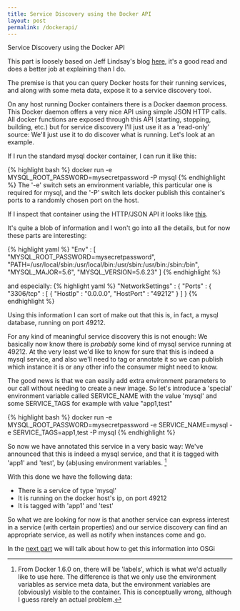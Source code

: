 ```yaml
---
title: Service Discovery using the Docker API
layout: post
permalink: /dockerapi/
---
```

Service Discovery using the Docker API

This part is loosely based on Jeff Lindsay's blog [here](http://progrium.com/blog/2014/09/10/automatic-docker-service-announcement-with-registrator/), it's a good read and does a better job at explaining than I do.

The premise is that you can query Docker hosts for their running services, and along with some meta data, expose it to a service discovery tool.

On any host running Docker containers there is a Docker daemon process. This Docker daemon offers a very nice API using simple JSON HTTP calls. All docker functions are exposed through this API (starting, stopping, building, etc.) but for service discovery I'll just use it as a 'read-only' source: We'll just use it to do discover what is running. Let's look at an example.

If I run the standard mysql docker container, I can run it like this:

{% highlight bash %}
docker run -e MYSQL_ROOT_PASSWORD=mysecretpassword -P mysql
{% endhighlight %}
The '-e' switch sets an environment variable, this particular one is required for mysql, and the '-P' switch lets docker publish this container's ports to a randomly chosen port on the host.

If I inspect that container using the HTTP/JSON API it looks like [this](/info_json/).

It's quite a blob of information and I won't go into all the details, but for now these parts are interesting:

{% highlight yaml %}
"Env" : [ "MYSQL_ROOT_PASSWORD=mysecretpassword",
   "PATH=/usr/local/sbin:/usr/local/bin:/usr/sbin:/usr/bin:/sbin:/bin",
   "MYSQL_MAJOR=5.6",
   "MYSQL_VERSION=5.6.23"
]
{% endhighlight %}

and especially:
{% highlight yaml %}
  "NetworkSettings" : {
    "Ports" : {
      "3306/tcp" : [ {
        "HostIp" : "0.0.0.0",
        "HostPort" : "49212"
      } ]
    }
{% endhighlight %}

Using this information I can sort of make out that this is, in fact, a mysql database, running on port 49212. 

For any kind of meaningful service discovery this is not enough: We basically now know there is *probably* some kind of mysql service running at 49212. At the very least we'd like to know for sure that this is indeed a mysql service, and also we'll need to tag or annotate it so we can publish which instance it is or any other info the consumer might need to know.

The good news is that we can easily add extra environment parameters to our call without needing to create a new image. So let's introduce a 'special' environment variable called SERVICE_NAME with the value 'mysql' and some SERVICE_TAGS for example with value "app1,test"

{% highlight bash %}
docker run -e MYSQL_ROOT_PASSWORD=mysecretpassword -e SERVICE_NAME=mysql -e SERVICE_TAGS=app1,test -P mysql
{% endhighlight %}

So now we have annotated this service in a very basic way: We've announced that this is indeed a mysql service, and that it is tagged with 'app1' and 'test', by (ab)using environment variables. [^1]

[^1]: From Docker 1.6.0 on, there will be 'labels', which is what we'd actually like to use here. The difference is that we only use the environment variables as service meta data, but the environment variables are (obviously) visible to the container. This is conceptually wrong, although I guess rarely an actual problem.



With this done we have the following data:
 - There is a service of type 'mysql'
 - It is running on the docker host's ip, on port 49212
 - It is tagged with 'app1' and 'test'

So what we are looking for now is that another service can express interest in a service (with certain properties) and our service discovery can find an appropriate service, as well as notify when instances come and go.

In the [next part](/OSGi/) we will talk about how to get this information into OSGi
